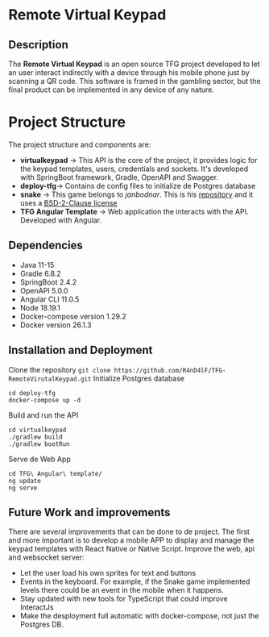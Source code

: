 # Remote Virtual Keypad
## Description
The **Remote Virtual Keypad** is an open source TFG project developed to let an user interact indirectly with a device through his mobile phone just by scanning a QR code. This software is framed in the gambling sector, but the final product can be implemented in any device of any nature. 


#  Project Structure

The project structure and components are:
 - **virtualkeypad** -> This API is the core of the project, it provides logic for the keypad templates, users, credentials and sockets. It's developed with SpringBoot framework, Gradle, OpenAPI and Swagger.
 - **deploy-tfg**-> Contains de config files to initialize de Postgres database
 - **snake** -> This game belongs to *janbodnar*. This is his [repository]( https://github.com/janbodnar/Java-Snake-Game ) and it uses a [BSD-2-Clause license](https://github.com/janbodnar/Java-Snake-Game?tab=BSD-2-Clause-1-ov-file#BSD-2-Clause-1-ov-file)
 - **TFG Angular Template** -> Web application the interacts with the API. Developed with Angular.

## Dependencies
 - Java 11-15
 - Gradle 6.8.2
 - SpringBoot 2.4.2
 - OpenAPI 5.0.0
 - Angular CLI 11.0.5
 - Node 18.19.1
 - Docker-compose version 1.29.2
 - Docker version 26.1.3

## Installation and Deployment
Clone the repository
`git clone https://github.com/R4nD4lF/TFG-RemoteVirutalKeypad.git`
Initialize Postgres database
```
cd deploy-tfg
docker-compose up -d
```
Build and run the API
```
cd virtualkeypad
./gradlew build
./gradlew bootRun
```
Serve de Web App
```
cd TFG\ Angular\ template/
ng update
ng serve
```

## Future Work and improvements
There are several improvements that can be done to de project. The first and more important is to develop a mobile APP to display and manage the keypad templates with React Native or Native Script.
Improve the web, api and websocket server:
  - Let the user load his own sprites for text and buttons
  - Events in the keyboard. For example, if the Snake game implemented levels there could be an event in the mobile when it happens.
  - Stay updated with new tools for TypeScript that could improve InteractJs
  - Make the desployment full automatic with docker-compose, not just the Postgres DB.
